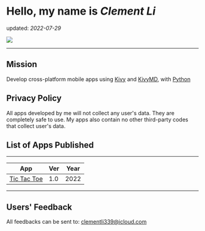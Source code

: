 # Hello, my name is *Clement Li*
updated: *2022-07-29*

![](https://www.dropbox.com/s/fjpz6x6au6z5dgj/shot_1421051467858.jpg?dl=0)

---
## Mission
Develop cross-platform mobile apps using [Kivy](https://kivy.org/) and [KivyMD](https://kivymd.readthedocs.io/en/latest/), with [Python](https://www.python.org/)

## Privacy Policy
All apps developed by me will not collect any user's data.  They are completely safe to use. My apps also contain no other third-party codes that collect user's data.

## List of Apps Published
---
App         | Ver | Year 
---         |---  |--- 
[Tic Tac Toe](https://apps.apple.com/app/tic-tac-toe-a-kivy-game/id1635039650) | 1.0 | 2022 

---
## Users' Feedback
All feedbacks can be sent to: <clementli339@icloud.com>

